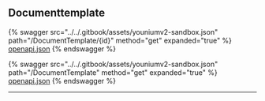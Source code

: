## Documenttemplate




{% swagger src="../../.gitbook/assets/youniumv2-sandbox.json" path="/DocumentTemplate/{id}" method="get" expanded="true" %}
[openapi.json](./docs-sandbox/.gitbook/assets/youniumv2-sandbox.json)
{% endswagger %}

{% swagger src="../../.gitbook/assets/youniumv2-sandbox.json" path="/DocumentTemplate" method="get" expanded="true" %}
[openapi.json](./docs-sandbox/.gitbook/assets/youniumv2-sandbox.json)
{% endswagger %}


---


